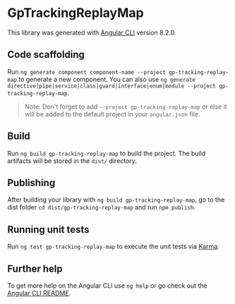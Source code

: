 # GpTrackingReplayMap

This library was generated with [Angular CLI](https://github.com/angular/angular-cli) version 8.2.0.

## Code scaffolding

Run `ng generate component component-name --project gp-tracking-replay-map` to generate a new component. You can also use `ng generate directive|pipe|service|class|guard|interface|enum|module --project gp-tracking-replay-map`.
> Note: Don't forget to add `--project gp-tracking-replay-map` or else it will be added to the default project in your `angular.json` file. 

## Build

Run `ng build gp-tracking-replay-map` to build the project. The build artifacts will be stored in the `dist/` directory.

## Publishing

After building your library with `ng build gp-tracking-replay-map`, go to the dist folder `cd dist/gp-tracking-replay-map` and run `npm publish`.

## Running unit tests

Run `ng test gp-tracking-replay-map` to execute the unit tests via [Karma](https://karma-runner.github.io).

## Further help

To get more help on the Angular CLI use `ng help` or go check out the [Angular CLI README](https://github.com/angular/angular-cli/blob/master/README.md).
